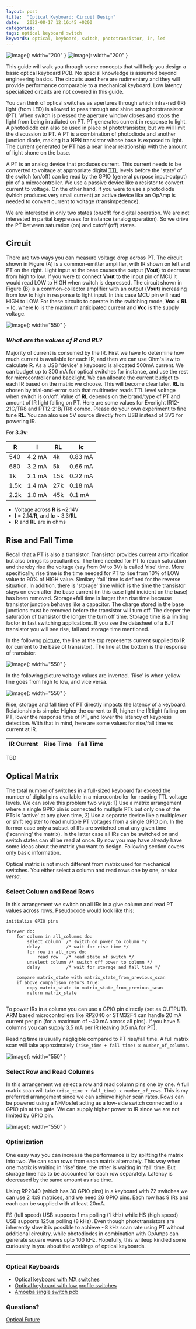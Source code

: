 ```yaml
---
layout: post
title:  "Optical Keyboard: Circuit Design"
date:   2022-08-17 12:16:45 +0200
categories:
tags: optical keyboard switch 
keywords: optical, keyboard, switch, phototransistor, ir, led
---
```


![image](/assets/opic8.png){: width="200" } ![image](/assets/opic7.png){: width="200" }

This guide will walk you through some concepts that will help you design a
basic optical keyboard PCB.  No special knowledge is assumed beyond engineering
basics. The circuits used here are rudimentary and they will provide
performance comparable to a mechanical keyboard. Low latency specialized
circuits are not covered in this guide.

You can think of optical switches as apertures through which infra-red (IR)
light (from LED) is allowed to pass through and shine on a phototransistor
(PT). When switch is pressed the aperture window closes and stops the light
from being irradiated on PT. PT generates current in response to light. A
photodiode can also be used in place of phototransistor, but we will limit the
discussion to PT. A PT is a combination of photodiode and another junction
diode, making it a NPN transistor whose base is exposed to light. The current
generated by PT has a near linear relationship with the amount of light shone
on the base. 

A PT is an analog device that produces current. This current needs to be
converted to voltage at appropriate digital
[TTL](https://learn.sparkfun.com/tutorials/logic-levels/all) levels before the
'state' of the switch (on/off) can be read by the GPIO (general purpose
input-output) pin of a microcontroller. We use a passive device like a resistor
to convert current to voltage. On the other hand, if you were to use a
photodiode (which produces very small current) an active device like an OpAmp
is needed to convert current to voltage (transimpedence).

We are interested in only two states (on/off) for digital operation. We are not
interested in partial keypresses for instance (analog operation). So we drive
the PT between saturation (on) and cutoff (off) states. 

## Circuit

There are two ways you can measure voltage drop across PT. The circuit shown in
Figure (A) is a common-emitter amplifier, with IR shown on left and PT on the
right. Light input at the base causes the output (**Vout**) to decrease from
high to low. If you were to connect **Vout** to the input pin of MCU it would
read LOW to HIGH when switch is depressed. The circuit shown in Figure (B) is a
common-collector amplifier with an output (**Vout**) increasing from low to
high in response to light input. In this case MCU pin will read HIGH to LOW.
For these circuits to operate in the switching mode, **Vcc** < **RL** × **Ic**,
where **Ic** is the maximum anticipated current and **Vcc** is the supply
voltage.

![image](/assets/opic1.png){: width="550" }

### *What are the values of **R** and **RL**?*

Majority of current is consumed by the IR. First we have to determine how much
current is available for each IR, and then we can use Ohm's law to calculate
**R**. As a USB 'device' a keyboard is allocated 500mA current. We can budget
up to 300 mA for optical switches for instance, and use the rest for
microcontroller and backlight. We can allocate the current budget to each IR
based on the matrix we choose. This will become clear later.  **RL** is chosen
by trial-and-error such that multimeter reads TTL level voltage when switch is
on/off. Value of **RL** depends on the brand/type of PT and amount of IR light
falling on PT. Here are some values for Everlight IR12-21C/TR8 and PT12-21B/TR8
combo. Please do your own experiment to fine tune **RL**. You can also use 5V
source directly from USB instead of 3V3 for powering IR. 

For **3.3v**:

|  **R**  |  **I**  |  **RL** |  **Ic** |
| --- | --- | --- | --- |
| 540 | 4.2 mA | 4k | 0.83 mA |
| 680 | 3.2 mA | 5k | 0.66 mA |
| 1k | 2.1 mA | 15k | 0.22 mA |
| 1.5k | 1.4 mA | 27k | 0.18 mA |
| 2.2k | 1.0 mA | 45k | 0.1 mA |

* Voltage across **R** is ~2.14V
* **I** = 2.14/**R**, and **Ic** ~ 3.3/**RL**
* **R** and **RL** are in ohms

## Rise and Fall Time

Recall that a PT is also a transistor. Transistor provides current
amplification but also brings its peculiarities. The time needed for PT to
reach saturation and thereby rise the voltage (say from 0V to 3V) is called
'rise' time. More specifically, rise time is the time needed for PT to rise
from 10% of LOW value to 90% of HIGH value. Similary 'fall' time is defined for
the reverse situation. In addition, there is 'storage' time which is the time
the transistor stays on even after the base current (in this case light
incident on the base) has been removed. Storage+fall time is larger than rise
time because transistor junction behaves like a capacitor. The charge stored in
the base junctions must be removed before the transistor will turn off. The
deeper the saturation of transistor the longer the turn off time. Storage time
is a limiting factor in fast switching applications. If you see the datasheet
of a BJT transistor you will see rise, fall and storage time mentioned.

In the followng [picture](https://youtu.be/XgSKLsWAWGs), the line at the top
represents current supplied to IR (or current to the base of transistor). The
line at the bottom is the response of transistor.

![image](/assets/opic6.png){: width="550" }


In the following picture voltage values are inverted. 'Rise' is when yellow
line goes from high to low, and vice versa.

![image](/assets/opic5.png){: width="550" }

Rise, storage and fall time of PT directly impacts the latency of a keyboard.
Relationship is simple: Higher the current to IR, higher the IR light falling
on PT, lower the response time of PT, and lower the latency of keypress
detection. With that in mind, here are some values for rise/fall time vs
current at IR. 


|  **IR Current**  |  **Rise Time**  |  **Fall Time** |
| --- | --- | --- |

TBD

## Optical Matrix

The total number of switches in a full-sized keyboard far exceed the number of
digital pins available in a microcontroller for reading TTL voltage levels. We
can solve this problem two ways: 1) Use a matrix arrangement where a single
GPIO pin is connected to multiple PTs but only one of the PTs is 'active' at
any given time, 2) Use a separate device like a multiplexer or shift register
to read multiple PT voltages from a single GPIO pin. In the former case only a
subset of IRs are switched on at any given time ('scanning' the matrix). In the
latter case all IRs can be switched on and switch states can all be read at
once. By now you may have already have some ideas about the matrix you want to
design. Following section covers only basic information.

Optical matrix is not much different from matrix used for mechanical switches.
You either select a column and read rows one by one, or *vice versa*.

### Select Column and Read Rows

In this arrangement we switch on all IRs in a give column and read PT values
across rows. Pseudocode would look like this:

```
initialize GPIO pins

forever do:
    for column in all_columns do:
        select column  /* switch on power to column */
        delay          /* wait for rise time */
        for row in all_rows do:
            read row   /* read state of switch */
        unselect column /* switch off power to column */
        delay          /* wait for storage and fall time */

    compare matrix_state with matrix_state_from_previous_scan
    if above comparison returs true: 
        copy matrix_state to matrix_state_from_previous_scan
        return matrix_state
        
```

To power IRs in a column you can use a GPIO pin directly (set as OUTPUT). ARM
based microcontrollers like RP2040 or STM32F4 can handle 20 mA current per pin
(for a maximum of ~40 mA across all pins). If you have 5 columns you can supply
3.5 mA per IR (leaving 0.5 mA for PT).

Reading time is usually negligible compared to PT rise/fall time. A full matrix
scan will take approximately `(rise_time + fall time) x number_of_columns`. 

![image](/assets/opic4.png){: width="550" }

### Select Row and Read Columns

In this arrangement we select a row and read column pins one by one. A full
matrix scan will take `(rise_time + fall_time) x number_of_rows`. This is my
preferred arrangement since we can achieve higher scan rates. Rows can be
powered using a N-Mosfet acting as a low-side switch connected to a GPIO pin at
the gate. We can supply higher power to IR since we are not limited by GPIO
pin.

![image](/assets/opic3.png){: width="550" }


### Optimization

One easy way you can increase the performance is by splitting the matrix into
two. We can scan rows from each matrix alternately. This way when one matrix is
waiting in 'rise' time, the other is waiting in 'fall' time. But storage time
has to be accounted for each row separately. Latency is decreased by the same
amount as rise time. 

Using RP2040 (which has 30 GPIO pins) in a keyboard with 72 switches we can use
2 4x9 matrices, and we need 26 GPIO pins. Each row has 9 IRs and each can be
supplied with at least 20mA.

FS (full speed) USB supports 1 ms polling (1 kHz) while HS (high speed) USB
supports 125us polling (8 kHz). Even though phototransistors are inherently
slow it is possible to achieve ~8 kHz scan rate using PT without additional
circuitry, while photodiodes in combination with OpAmps can generate square
waves upto 100 kHz. Hopefully, this writeup kindled some curiousity in you
about the workings of optical keyboards.


***


### Optical Keyboards


- [Optical keyboard with MX switches](https://github.com/girishji/optical-keyboard-mx)
- [Optical keyboard with low profile switches](https://github.com/girishji/keychron-optical-keyboard)
- [Amoeba single switch pcb](https://github.com/girishji/optical-amoeba)


### Questions?

[Optical Future](https://discord.gg/FafPTRDC)

